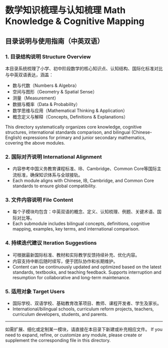 # 数学知识梳理与认知梳理 Math Knowledge & Cognitive Mapping

## 目录说明与使用指南（中英双语）

### 1. 目录结构说明 Structure Overview

本目录系统梳理了小学、初中阶段数学的核心知识点、认知结构、国际化标准对比与中英双语表达，涵盖：

- 数与代数（Numbers & Algebra）
- 空间与图形（Geometry & Spatial Sense）
- 测量（Measurement）
- 数据与概率（Data & Probability）
- 数学思维与应用（Mathematical Thinking & Application）
- 概念定义与解释（Concepts, Definitions & Explanations）

This directory systematically organizes core knowledge, cognitive structures, international standards comparison, and bilingual (Chinese-English) expressions for primary and junior secondary mathematics, covering the above modules.

### 2. 国际对齐说明 International Alignment

- 内容参考中国义务教育课程标准、IB、Cambridge、Common Core等国际主流标准，确保知识体系与全球接轨。
- Each module aligns with Chinese, IB, Cambridge, and Common Core standards to ensure global compatibility.

### 3. 文件内容说明 File Content

- 每个子模块均包含：中英双语的概念、定义、认知梳理、例题、关键术语、国际对比等。
- Each submodule includes bilingual concepts, definitions, cognitive mapping, examples, key terms, and international comparison.

### 4. 持续迭代建议 Iteration Suggestions

- 可根据最新国际标准、教材和实际教学反馈持续补充、优化内容。
- 内容支持中断后随时续写，便于团队协作和长期维护。
- Content can be continuously updated and optimized based on the latest standards, textbooks, and teaching feedback. Supports interruption and resumption for collaborative and long-term maintenance.

### 5. 适用对象 Target Users

- 国际学校、双语学校、基础教育改革项目、教师、课程开发者、学生及家长。
- International/bilingual schools, curriculum reform projects, teachers, curriculum developers, students, and parents.

---

如需扩展、细化或定制某一模块，请直接在本目录下新建或补充相应文件。
If you need to expand, refine, or customize any module, please create or supplement the corresponding file in this directory.
